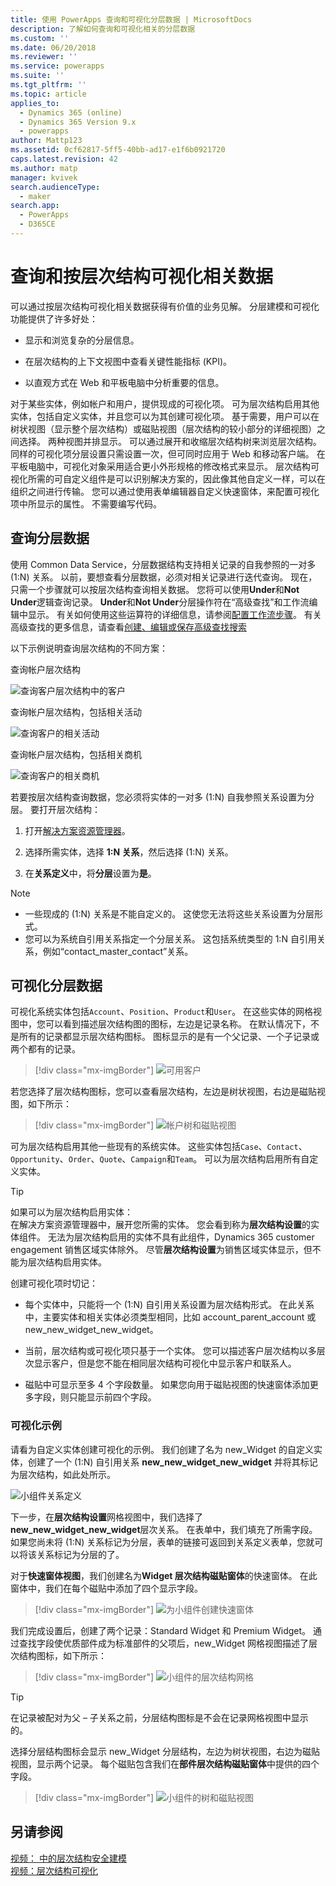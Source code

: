 ```yaml
---
title: 使用 PowerApps 查询和可视化分层数据 | MicrosoftDocs
description: 了解如何查询和可视化相关的分层数据
ms.custom: ''
ms.date: 06/20/2018
ms.reviewer: ''
ms.service: powerapps
ms.suite: ''
ms.tgt_pltfrm: ''
ms.topic: article
applies_to:
  - Dynamics 365 (online)
  - Dynamics 365 Version 9.x
  - powerapps
author: Mattp123
ms.assetid: 0cf62817-5ff5-40bb-ad17-e1f6b0921720
caps.latest.revision: 42
ms.author: matp
manager: kvivek
search.audienceType:
  - maker
search.app:
  - PowerApps
  - D365CE
---
```

# <a name="query-and-visualize-hierarchically-related-data"></a>查询和按层次结构可视化相关数据

可以通过按层次结构可视化相关数据获得有价值的业务见解。 分层建模和可视化功能提供了许多好处：  
  
-   显示和浏览复杂的分层信息。  
  
-   在层次结构的上下文视图中查看关键性能指标 (KPI)。  
  
-   以直观方式在 Web 和平板电脑中分析重要的信息。  
  
对于某些实体，例如帐户和用户，提供现成的可视化项。 可为层次结构启用其他实体，包括自定义实体，并且您可以为其创建可视化项。 基于需要，用户可以在树状视图（显示整个层次结构）或磁贴视图（层次结构的较小部分的详细视图）之间选择。 两种视图并排显示。 可以通过展开和收缩层次结构树来浏览层次结构。 同样的可视化项分层设置只需设置一次，但可同时应用于 Web 和移动客户端。 在平板电脑中，可视化对象采用适合更小外形规格的修改格式来显示。 层次结构可视化所需的可自定义组件是可以识别解决方案的，因此像其他自定义一样，可以在组织之间进行传输。 您可以通过使用表单编辑器自定义快速窗体，来配置可视化项中所显示的属性。 不需要编写代码。  
  
<a name="BKMK_Querydata"></a>   
## <a name="query-hierarchical-data"></a>查询分层数据  
 使用 Common Data Service，分层数据结构支持相关记录的自我参照的一对多 (1:N) 关系。 以前，要想查看分层数据，必须对相关记录进行迭代查询。 现在，只需一个步骤就可以按层次结构查询相关数据。 您将可以使用**Under**和**Not Under**逻辑查询记录。 **Under**和**Not Under**分层操作符在“高级查找”和工作流编辑中显示。 有关如何使用这些运算符的详细信息，请参阅[配置工作流步骤](/flow/configure-workflow-steps)。 有关高级查找的更多信息，请查看[创建、编辑或保存高级查找搜索](https://docs.microsoft.com/dynamics365/customer-engagement/basics/save-advanced-find-search)  
  
 以下示例说明查询层次结构的不同方案：  
  
 查询帐户层次结构  
  
 ![查询客户层次结构中的客户](media/query-accounts.png "查询客户层次结构中的客户")  
  
 查询帐户层次结构，包括相关活动  
  
 ![查询客户的相关活动](media/query-account-related-activities.png "查询客户的相关活动")  
  
 查询帐户层次结构，包括相关商机  
  
 ![查询客户的相关商机](media/query-account-related-opportunities.png "查询客户的相关商机")  
  
 若要按层次结构查询数据，您必须将实体的一对多 (1:N) 自我参照关系设置为分层。 要打开层次结构：  
  
1.  打开[解决方案资源管理器](../model-driven-apps/advanced-navigation.md#solution-explorer)。 
  
2.  选择所需实体，选择 **1:N 关系**，然后选择 (1:N) 关系。 

3.  在**关系定义**中，将**分层**设置为**是**。  
  
> [!NOTE]
> - 一些现成的 (1:N) 关系是不能自定义的。 这使您无法将这些关系设置为分层形式。  
> - 您可以为系统自引用关系指定一个分层关系。 这包括系统类型的 1:N 自引用关系，例如“contact_master_contact”关系。  
  
<a name="BKMK_Visualizedata"></a>   
## <a name="visualize-hierarchical-data"></a>可视化分层数据  
 可视化系统实体包括`Account`、`Position`、`Product`和`User`。 在这些实体的网格视图中，您可以看到描述层次结构图的图标，左边是记录名称。 在默认情况下，不是所有的记录都显示层次结构图标。 图标显示的是有一个父记录、一个子记录或两个都有的记录。  
 
 > [!div class="mx-imgBorder"] 
 > ![可用客户](media/cust-hs-active-account.png "可用客户")  
  
 若您选择了层次结构图标，您可以查看层次结构，左边是树状视图，右边是磁贴视图，如下所示：  
  
> [!div class="mx-imgBorder"] 
> ![帐户树和磁贴视图](media/hierachy-security-accounts-tile-view.png "帐户树和磁贴视图")  
  
 可为层次结构启用其他一些现有的系统实体。 这些实体包括`Case`、`Contact`、`Opportunity`、`Order`、`Quote`、`Campaign`和`Team`。 可以为层次结构启用所有自定义实体。  
  
> [!TIP]
>  如果可以为层次结构启用实体：  
>  在解决方案资源管理器中，展开您所需的实体。 您会看到称为**层次结构设置**的实体组件。 无法为层次结构启用的实体不具有此组件，Dynamics 365 customer engagement 销售区域实体除外。 尽管**层次结构设置**为销售区域实体显示，但不能为层次结构启用实体。  
  
 创建可视化项时切记：  
  
-   每个实体中，只能将一个 (1:N) 自引用关系设置为层次结构形式。 在此关系中，主要实体和相关实体必须类型相同，比如 account_parent_account 或 new_new_widget_new_widget。  
  
-   当前，层次结构或可视化项只基于一个实体。 您可以描述客户层次结构以多层次显示客户，但是您不能在相同层次结构可视化中显示客户和联系人。  
  
-   磁贴中可显示至多 4 个字段数量。 如果您向用于磁贴视图的快速窗体添加更多字段，则只能显示前四个字段。  
  
### <a name="visualization-example"></a>可视化示例  
 请看为自定义实体创建可视化的示例。 我们创建了名为 new_Widget 的自定义实体，创建了一个 (1:N) 自引用关系 **new_new_widget_new_widget** 并将其标记为层次结构，如此处所示。  
  
 ![小组件关系定义](media/widget-relationship-definition.png "小组件关系定义")  
  
 下一步，在**层次结构设置**网格视图中，我们选择了**new_new_widget_new_widget**层次关系。 在表单中，我们填充了所需字段。 如果您尚未将 (1:N) 关系标记为分层，表单的链接可返回到关系定义表单，您就可以将该关系标记为分层的了。  
  
 对于**快速窗体视图**，我们创建名为**Widget 层次结构磁贴窗体**的快速窗体。 在此窗体中，我们在每个磁贴中添加了四个显示字段。  
  
> [!div class="mx-imgBorder"] 
> ![为小组件创建快速窗体](media/create-quickf-orm.png "为小组件创建快速窗体")  
  
 我们完成设置后，创建了两个记录：Standard Widget 和 Premium Widget。 通过查找字段使优质部件成为标准部件的父项后，new_Widget 网格视图描述了层次结构图标，如下所示：  
  
> [!div class="mx-imgBorder"] 
> ![小组件的层次结构网格](media/widget-hierarchy-grid.png "小组件的层次结构网格")  
  
> [!TIP]
>  在记录被配对为父 – 子关系之前，分层结构图标是不会在记录网格视图中显示的。  
  
 选择分层结构图标会显示 new_Widget 分层结构，左边为树状视图，右边为磁贴视图，显示两个记录。 每个磁贴包含我们在**部件层次结构磁贴窗体**中提供的四个字段。  
 
 > [!div class="mx-imgBorder"] 
 > ![小组件的树和磁贴视图](media/widget-tree-tiles.png "小组件的树和磁贴视图")  
  
## <a name="see-also"></a>另请参阅  
 [视频： 中的层次结构安全建模](http://www.youtube.com/watch?v=kx5So32DrCo&index=10&list=PLC3591A8FE4ADBE07)   
 [视频：层次结构可视化](http://www.youtube.com/watch?v=_dGBE6icLNw&index=9&list=PLC3591A8FE4ADBE07)

